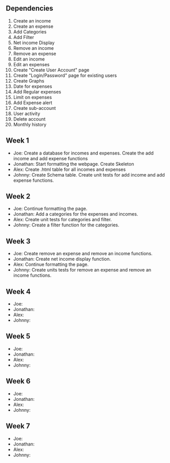 Dependencies 
-----------------------

   1. Create an income
   2. Create an expense
   3. Add Categories
   4. Add Filter
   5. Net income Display
   6. Remove an income
   7. Remove an expense
   8. Edit an income
   9. Edit an expenses
   10. Create "Create User Account" page 
   11. Create "Login/Password" page for existing users
   12. Create Graphs
   13. Date for expenses
   14. Add Regular expenses
   15. Limit on expenses
   16. Add Expense alert
   17. Create sub-account
   18. User activity
   19. Delete account
   20. Monthly history

Week 1
-----------------------

 - Joe: Create a database for incomes and expenses. Create the add income and add expense functions
 - Jonathan: Start formatting the webpage. Create Skeleton
 - Alex: Create .html table for all incomes and expenses
 - Johnny: Create Schema table. Create unit tests for add income and add expense functions.

Week 2
-----------------------

 - Joe: Continue formatting the page.
 - Jonathan: Add a categories for the expenses and incomes.
 - Alex: Create unit tests for categories and filter.
 - Johnny: Create a filter function for the categories.

Week 3
-----------------------

 - Joe: Create remove an expense and remove an income functions.
 - Jonathan: Create net income display function.
 - Alex: Continue formatting the page.
 - Johnny: Create units tests for remove an expense and remove an income functions.

Week 4
-----------------------

 - Joe: 
 - Jonathan: 
 - Alex: 
 - Johnny: 

Week 5
-----------------------

 - Joe: 
 - Jonathan: 
 - Alex: 
 - Johnny: 

Week 6
-----------------------

 - Joe: 
 - Jonathan: 
 - Alex: 
 - Johnny: 

Week 7
-----------------------

 - Joe: 
 - Jonathan: 
 - Alex: 
 - Johnny: 



